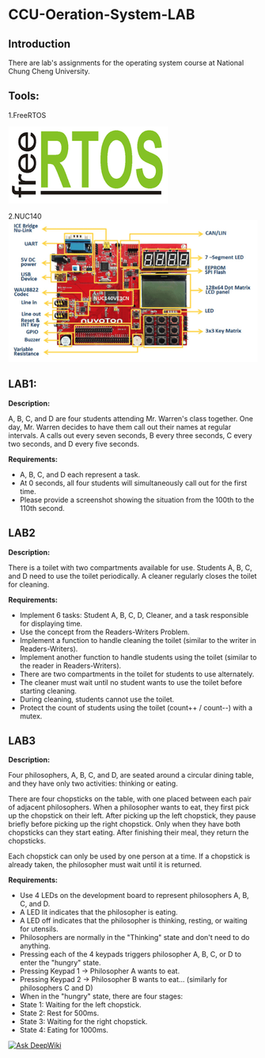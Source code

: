 # CCU-Oeration-System-LAB

## Introduction
There are lab's assignments for the operating system course at National Chung Cheng University.  

## Tools:   
1.FreeRTOS

![FreeRTOS](https://github.com/wengjiahuang0529/CCU-Oeration-System-LAB/blob/0a994589553a58285a0226ace790005dd4d54799/picture/FREERTOS.png)


2.NUC140      
![NUC140](https://github.com/wengjiahuang0529/CCU-Oeration-System-LAB/blob/8d136fdfd919d4b20a434c203b51f3d856e42000/picture/NUC-140.png)

## LAB1:
**Description:**

A, B, C, and D are four students attending Mr. Warren's class together. One day, Mr. Warren decides to have them call out their names at regular intervals. A calls out every seven seconds, B every three seconds, C every two seconds, and D every five seconds. 

**Requirements:**
* A, B, C, and D each represent a task.
* At 0 seconds, all four students will simultaneously call out for the first time.
* Please provide a screenshot showing the situation from the 100th to the 110th second.

## LAB2
**Description:**

There is a toilet with two compartments available for use. Students A, B, C, and D need to use the toilet periodically. A cleaner regularly closes the toilet for cleaning.

**Requirements:**
* Implement 6 tasks: Student A, B, C, D, Cleaner, and a task responsible for displaying time.
* Use the concept from the Readers-Writers Problem.
* Implement a function to handle cleaning the toilet (similar to the writer in Readers-Writers).
* Implement another function to handle students using the toilet (similar to the reader in Readers-Writers).
* There are two compartments in the toilet for students to use alternately.
* The cleaner must wait until no student wants to use the toilet before starting cleaning.
* During cleaning, students cannot use the toilet.
* Protect the count of students using the toilet (count++ / count--) with a mutex.

## LAB3
**Description:**

Four philosophers, A, B, C, and D, are seated around a circular dining table, and they have only two activities: thinking or eating.

There are four chopsticks on the table, with one placed between each pair of adjacent philosophers. When a philosopher wants to eat, they first pick up the chopstick on their left. After picking up the left chopstick, they pause briefly before picking up the right chopstick. Only when they have both chopsticks can they start eating. After finishing their meal, they return the chopsticks.

Each chopstick can only be used by one person at a time. If a chopstick is already taken, the philosopher must wait until it is returned.

**Requirements:**
* Use 4 LEDs on the development board to represent philosophers A, B, C, and D.
* A LED lit indicates that the philosopher is eating.
* A LED off indicates that the philosopher is thinking, resting, or waiting for utensils.
* Philosophers are normally in the "Thinking" state and don't need to do anything.
* Pressing each of the 4 keypads triggers philosopher A, B, C, or D to enter the "hungry" state.
* Pressing Keypad 1 → Philosopher A wants to eat.
* Pressing Keypad 2 → Philosopher B wants to eat... (similarly for philosophers C and D)
* When in the "hungry" state, there are four stages:
* State 1: Waiting for the left chopstick.
* State 2: Rest for 500ms.
* State 3: Waiting for the right chopstick.
* State 4: Eating for 1000ms.

[![Ask DeepWiki](https://deepwiki.com/badge.svg)](https://deepwiki.com/WJH910529/CCU-Oeration-System-LAB)
